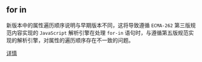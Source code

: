 ## for in
新版本中的属性遍历顺序说明与早期版本不同，这将导致遵循 `ECMA-262` 第三版规范内容实现的 `JavaScript` 解析引擎在处理 `for-in` 语句时，与遵循第五版规范实现的解析引擎，对属性的遍历顺序存在不一致的问题。

[详情](https://tc39.es/ecma262/#sec-for-in-and-for-of-statements)